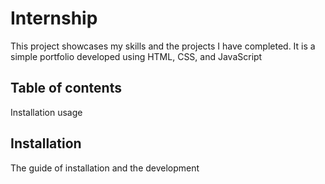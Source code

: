 # Internship
This project showcases my skills and the projects I have completed. It is a simple portfolio developed using HTML, CSS, and JavaScript
## Table of contents
Installation
usage
## Installation
The guide of installation and the development
